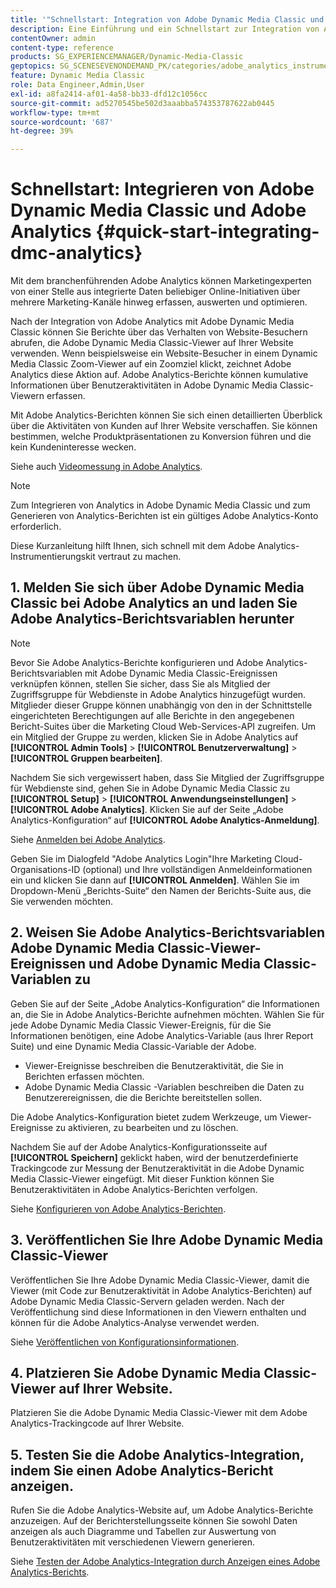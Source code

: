 ```yaml
---
title: '"Schnellstart: Integration von Adobe Dynamic Media Classic und Adobe Analytics"'
description: Eine Einführung und ein Schnellstart zur Integration von Adobe Dynamic Media Classic und Adobe Analytics, damit Sie schnell arbeiten können.
contentOwner: admin
content-type: reference
products: SG_EXPERIENCEMANAGER/Dynamic-Media-Classic
geptopics: SG_SCENESEVENONDEMAND_PK/categories/adobe_analytics_instrumentation_kit
feature: Dynamic Media Classic
role: Data Engineer,Admin,User
exl-id: a8fa2414-af01-4a58-bb33-dfd12c1056cc
source-git-commit: ad5270545be502d3aaabba574353787622ab0445
workflow-type: tm+mt
source-wordcount: '687'
ht-degree: 39%

---
```


# Schnellstart: Integrieren von Adobe Dynamic Media Classic und Adobe Analytics {#quick-start-integrating-dmc-analytics}

Mit dem branchenführenden Adobe Analytics können Marketingexperten von einer Stelle aus integrierte Daten beliebiger Online-Initiativen über mehrere Marketing-Kanäle hinweg erfassen, auswerten und optimieren.

Nach der Integration von Adobe Analytics mit Adobe Dynamic Media Classic können Sie Berichte über das Verhalten von Website-Besuchern abrufen, die Adobe Dynamic Media Classic-Viewer auf Ihrer Website verwenden. Wenn beispielsweise ein Website-Besucher in einem Dynamic Media Classic Zoom-Viewer auf ein Zoomziel klickt, zeichnet Adobe Analytics diese Aktion auf. Adobe Analytics-Berichte können kumulative Informationen über Benutzeraktivitäten in Adobe Dynamic Media Classic-Viewern erfassen.

Mit Adobe Analytics-Berichten können Sie sich einen detaillierten Überblick über die Aktivitäten von Kunden auf Ihrer Website verschaffen. Sie können bestimmen, welche Produktpräsentationen zu Konversion führen und die kein Kundeninteresse wecken.

Siehe auch [Videomessung in Adobe Analytics](https://experienceleague.adobe.com/docs/media-analytics/using/media-overview.html).

>[!NOTE]
>
>Zum Integrieren von Analytics in Adobe Dynamic Media Classic und zum Generieren von Analytics-Berichten ist ein gültiges Adobe Analytics-Konto erforderlich.

Diese Kurzanleitung hilft Ihnen, sich schnell mit dem Adobe Analytics-Instrumentierungskit vertraut zu machen.

## 1. Melden Sie sich über Adobe Dynamic Media Classic bei Adobe Analytics an und laden Sie Adobe Analytics-Berichtsvariablen herunter

>[!NOTE]
>
>Bevor Sie Adobe Analytics-Berichte konfigurieren und Adobe Analytics-Berichtsvariablen mit Adobe Dynamic Media Classic-Ereignissen verknüpfen können, stellen Sie sicher, dass Sie als Mitglied der Zugriffsgruppe für Webdienste in Adobe Analytics hinzugefügt wurden. Mitglieder dieser Gruppe können unabhängig von den in der Schnittstelle eingerichteten Berechtigungen auf alle Berichte in den angegebenen Bericht-Suites über die Marketing Cloud Web-Services-API zugreifen. Um ein Mitglied der Gruppe zu werden, klicken Sie in Adobe Analytics auf **[!UICONTROL Admin Tools]** > **[!UICONTROL Benutzerverwaltung]** > **[!UICONTROL Gruppen bearbeiten]**.

Nachdem Sie sich vergewissert haben, dass Sie Mitglied der Zugriffsgruppe für Webdienste sind, gehen Sie in Adobe Dynamic Media Classic zu **[!UICONTROL Setup]** > **[!UICONTROL Anwendungseinstellungen]** > **[!UICONTROL Adobe Analytics]**. Klicken Sie auf der Seite „Adobe Analytics-Konfiguration“ auf **[!UICONTROL Adobe Analytics-Anmeldung]**.

Siehe [Anmelden bei Adobe Analytics](log-analytics.md#log_in_to_adobe_analytics).

Geben Sie im Dialogfeld &quot;Adobe Analytics Login&quot;Ihre Marketing Cloud-Organisations-ID (optional) und Ihre vollständigen Anmeldeinformationen ein und klicken Sie dann auf **[!UICONTROL Anmelden]**. Wählen Sie im Dropdown-Menü „Berichts-Suite“ den Namen der Berichts-Suite aus, die Sie verwenden möchten.

## 2. Weisen Sie Adobe Analytics-Berichtsvariablen Adobe Dynamic Media Classic-Viewer-Ereignissen und Adobe Dynamic Media Classic-Variablen zu

Geben Sie auf der Seite „Adobe Analytics-Konfiguration“ die Informationen an, die Sie in Adobe Analytics-Berichte aufnehmen möchten. Wählen Sie für jede Adobe Dynamic Media Classic Viewer-Ereignis, für die Sie Informationen benötigen, eine Adobe Analytics-Variable (aus Ihrer Report Suite) und eine Dynamic Media Classic-Variable der Adobe.

* Viewer-Ereignisse beschreiben die Benutzeraktivität, die Sie in Berichten erfassen möchten.
* Adobe Dynamic Media Classic -Variablen beschreiben die Daten zu Benutzerereignissen, die die Berichte bereitstellen sollen.

Die Adobe Analytics-Konfiguration bietet zudem Werkzeuge, um Viewer-Ereignisse zu aktivieren, zu bearbeiten und zu löschen.

Nachdem Sie auf der Adobe Analytics-Konfigurationsseite auf **[!UICONTROL Speichern]** geklickt haben, wird der benutzerdefinierte Trackingcode zur Messung der Benutzeraktivität in die Adobe Dynamic Media Classic-Viewer eingefügt. Mit dieser Funktion können Sie Benutzeraktivitäten in Adobe Analytics-Berichten verfolgen. 

Siehe [Konfigurieren von Adobe Analytics-Berichten](configuring-analytics-reports.md#configuring_adobe_analytics_reports).

## 3. Veröffentlichen Sie Ihre Adobe Dynamic Media Classic-Viewer

Veröffentlichen Sie Ihre Adobe Dynamic Media Classic-Viewer, damit die Viewer (mit Code zur Benutzeraktivität in Adobe Analytics-Berichten) auf Adobe Dynamic Media Classic-Servern geladen werden. Nach der Veröffentlichung sind diese Informationen in den Viewern enthalten und können für die Adobe Analytics-Analyse verwendet werden. 

Siehe [Veröffentlichen von Konfigurationsinformationen](publishing-analytics-configuration-information.md#publishing_adobe_analytics_configuration_information).

## 4. Platzieren Sie Adobe Dynamic Media Classic-Viewer auf Ihrer Website.

Platzieren Sie die Adobe Dynamic Media Classic-Viewer mit dem Adobe Analytics-Trackingcode auf Ihrer Website.

## 5. Testen Sie die Adobe Analytics-Integration, indem Sie einen Adobe Analytics-Bericht anzeigen.

Rufen Sie die Adobe Analytics-Website auf, um Adobe Analytics-Berichte anzuzeigen. Auf der Berichterstellungsseite können Sie sowohl Daten anzeigen als auch Diagramme und Tabellen zur Auswertung von Benutzeraktivitäten mit verschiedenen Viewern generieren. 

Siehe [Testen der Adobe Analytics-Integration durch Anzeigen eines Adobe Analytics-Berichts](testing-integration-viewing-analytics-report.md#testing_the_integration_by_viewing_an_adobe_analytics_report).
